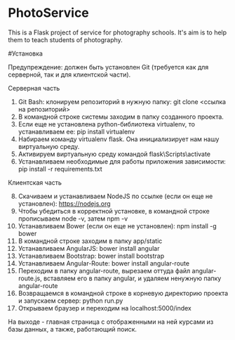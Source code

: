 # PhotoService

This is a Flask project of service for photography schools. It's aim is to help them to teach students of photography.

#Установка

Предупреждение: должен быть установлен Git (требуется как для серверной, так и для клиентской части).

Серверная часть

1. Git Bash: клонируем репозиторий в нужную папку: git clone <ссылка на репозиторий>
2. В командной строке системы заходим в папку созданного проекта.
3. Если еще не установлена python-библиотека virtualenv, то устанавливаем ее: pip install virtualenv
4. Набираем команду virtualenv flask. Она инициализирует нам нашу виртуальную среду.
5. Активируем виртуальную среду командой flask\Scripts\activate
6. Устанавливаем необходимые для работы приложения зависимости: pip install -r requirements.txt

Клиентская часть

8. Скачиваем и устанавливаем NodeJS по ссылке (если он еще не установлен): https://nodejs.org
9. Чтобы убедиться в корректной установке, в командной строке прописываем node -v, затем npm -v
10. Устанавливаем Bower (если он еще не установлен): npm install -g bower
11. В командной строке заходим в папку app/static
12. Устанавливаем AngularJS: bower install angular
13. Устанавливаем Bootstrap: bower install bootstrap
14. Устанавливаем Angular-Route: bower install angular-route
15. Переходим в папку angular-route, вырезаем оттуда файл angular-route.js, вставляем его в папку angular, и удаляем ненужную папку angular-route 
16. Возвращаемся в командной строке в корневую директорию проекта и запускаем сервер: python run.py
17. Открываем браузер и переходим на localhost:5000/index

На выходе - главная страница с отображенными на ней курсами из базы данных, а также, работающий поиск.
